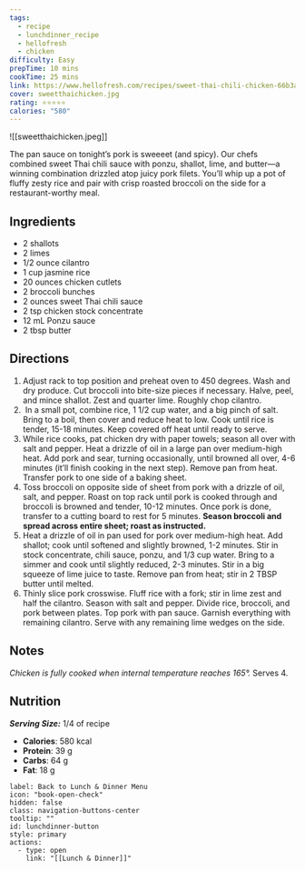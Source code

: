```yaml
---
tags:
  - recipe
  - lunchdinner_recipe
  - hellofresh
  - chicken
difficulty: Easy
prepTime: 10 mins
cookTime: 25 mins
link: https://www.hellofresh.com/recipes/sweet-thai-chili-chicken-66b3ae5d995e511e4eca9bca
cover: sweetthaichicken.jpg
rating: ⭐️⭐️⭐️⭐️⭐️
calories: "580"
---
```

![[sweetthaichicken.jpeg]]

The pan sauce on tonight’s pork is sweeeet (and spicy). Our chefs combined sweet Thai chili sauce with ponzu, shallot, lime, and butter—a winning combination drizzled atop juicy pork filets. You’ll whip up a pot of fluffy zesty rice and pair with crisp roasted broccoli on the side for a restaurant-worthy meal.

## Ingredients
- 2 shallots
- 2 limes
- 1/2 ounce cilantro
- 1 cup jasmine rice
- 20 ounces chicken cutlets
- 2 broccoli bunches
- 2 ounces sweet Thai chili sauce
- 2 tsp chicken stock concentrate
- 12 mL Ponzu sauce
- 2 tbsp butter


## Directions
1. Adjust rack to top position and preheat oven to 450 degrees. Wash and dry produce. Cut broccoli into bite-size pieces if necessary. Halve, peel, and mince shallot. Zest and quarter lime. Roughly chop cilantro.
2.  In a small pot, combine rice, 1 1/2 cup water, and a big pinch of salt. Bring to a boil, then cover and reduce heat to low. Cook until rice is tender, 15-18 minutes. Keep covered off heat until ready to serve.
3. While rice cooks, pat chicken dry with paper towels; season all over with salt and pepper. Heat a drizzle of oil in a large pan over medium-high heat. Add pork and sear, turning occasionally, until browned all over, 4-6 minutes (it’ll finish cooking in the next step). Remove pan from heat. Transfer pork to one side of a baking sheet.
4. Toss broccoli on opposite side of sheet from pork with a drizzle of oil, salt, and pepper. Roast on top rack until pork is cooked through and broccoli is browned and tender, 10-12 minutes. Once pork is done, transfer to a cutting board to rest for 5 minutes. **Season broccoli and spread across entire sheet; roast as instructed.**
5. Heat a drizzle of oil in pan used for pork over medium-high heat. Add shallot; cook until softened and slightly browned, 1-2 minutes. Stir in stock concentrate, chili sauce, ponzu, and 1/3 cup water. Bring to a simmer and cook until slightly reduced, 2-3 minutes. Stir in a big squeeze of lime juice to taste. Remove pan from heat; stir in 2 TBSP butter until melted.
6. Thinly slice pork crosswise. Fluff rice with a fork; stir in lime zest and half the cilantro. Season with salt and pepper. Divide rice, broccoli, and pork between plates. Top pork with pan sauce. Garnish everything with remaining cilantro. Serve with any remaining lime wedges on the side.

## Notes
*Chicken is fully cooked when internal temperature reaches 165°.*
Serves 4.

## Nutrition
***Serving Size:*** 1/4 of recipe
- **Calories**: 580 kcal
- **Protein**: 39 g
- **Carbs**: 64 g
- **Fat**: 18 g


```meta-bind-button
label: Back to Lunch & Dinner Menu
icon: "book-open-check"
hidden: false
class: navigation-buttons-center
tooltip: ""
id: lunchdinner-button
style: primary
actions:
  - type: open
    link: "[[Lunch & Dinner]]"

```
 

